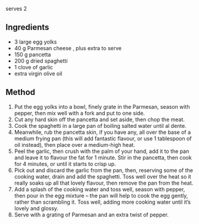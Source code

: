 serves 2

Ingredients
-----------

* 3 large egg yolks
* 40 g Parmesan cheese , plus extra to serve
* 150 g pancetta
* 200 g dried spaghetti
* 1 clove of garlic
* extra virgin olive oil

Method
------

1. Put the egg yolks into a bowl, finely grate in the Parmesan, season with pepper, then mix well with a fork and put to one side.
1. Cut any hard skin off the pancetta and set aside, then chop the meat.
1. Cook the spaghetti in a large pan of boiling salted water until al dente.
1. Meanwhile, rub the pancetta skin, if you have any, all over the base of a medium frying pan (this will add fantastic flavour, or use 1 tablespoon of oil instead), then place over a medium-high heat.
1. Peel the garlic, then crush with the palm of your hand, add it to the pan and leave it to flavour the fat for 1 minute. Stir in the pancetta, then cook for 4 minutes, or until it starts to crisp up.
1. Pick out and discard the garlic from the pan, then, reserving some of the cooking water, drain and add the spaghetti. Toss well over the heat so it really soaks up all that lovely flavour, then remove the pan from the heat.
1. Add a splash of the cooking water and toss well, season with pepper, then pour in the egg mixture – the pan will help to cook the egg gently, rather than scrambling it. Toss well, adding more cooking water until it’s lovely and glossy.
1. Serve with a grating of Parmesan and an extra twist of pepper.
